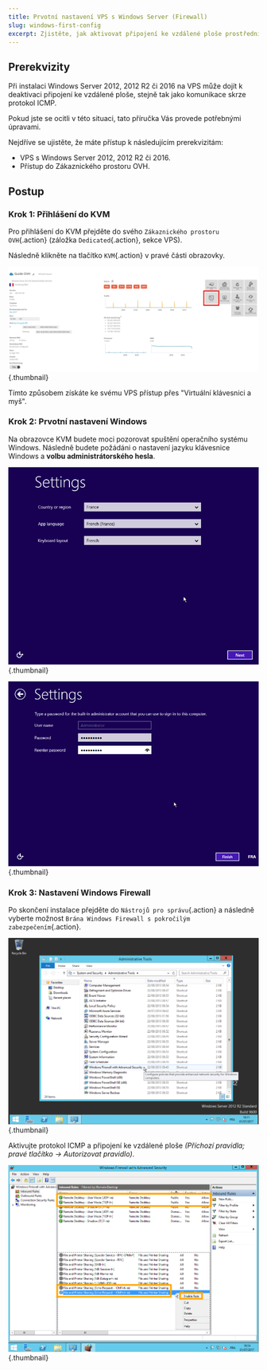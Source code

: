 ```yaml
---
title: Prvotní nastavení VPS s Windows Server (Firewall)
slug: windows-first-config
excerpt: Zjistěte, jak aktivovat připojení ke vzdálené ploše prostřednictvím KVM
---
```



## Prerekvizity

Při instalaci Windows Server 2012, 2012 R2 či 2016 na VPS může dojít k deaktivaci připojení ke vzdálené ploše, stejně tak jako komunikace skrze protokol ICMP. 

Pokud jste se ocitli v této situaci, tato příručka Vás provede potřebnými úpravami.

Nejdříve se ujistěte, že máte přístup k následujícím prerekvizitám:

- VPS s Windows Server 2012, 2012 R2 či 2016.
- Přístup do Zákaznického prostoru OVH.


## Postup

### Krok 1: Přihlášení do KVM

Pro přihlášení do KVM přejděte do svého `Zákaznického prostoru OVH`{.action} (záložka `Dedicated`{.action}, sekce VPS).

Následně klikněte na tlačítko `KVM`{.action} v pravé části obrazovky.


![KVM](images/windowsvps.png){.thumbnail}

Tímto způsobem získáte ke svému VPS přístup přes "Virtuální klávesnici a myš".


### Krok 2: Prvotní nastavení Windows

Na obrazovce KVM budete moci pozorovat spuštění operačního systému Windows. Následně budete požádáni o nastavení jazyku klávesnice Windows a **volbu administrátorského hesla**.

![Jazyk](images/windows2.png){.thumbnail}


![Heslo](images/windows3.png){.thumbnail}


### Krok 3: Nastavení Windows Firewall

Po skončení instalace přejděte do `Nástrojů pro správu`{.action} a následně vyberte možnost `Brána Windows Firewall s pokročilým zabezpečením`{.action}.


![Admin](images/windows4.png){.thumbnail}

Aktivujte protokol ICMP a připojení ke vzdálené ploše *(Příchozí pravidla; pravé tlačítko -> Autorizovat pravidlo)*.


![Aktivní](images/windows5.png){.thumbnail}